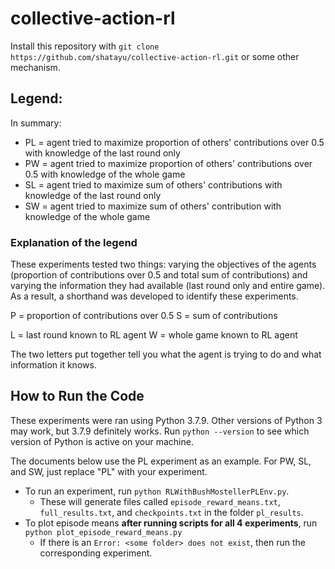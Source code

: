 # collective-action-rl

Install this repository with `git clone https://github.com/shatayu/collective-action-rl.git` or some other mechanism.

## Legend:

In summary:

* PL = agent tried to maximize proportion of others' contributions over 0.5 with knowledge of the last round only
* PW = agent tried to maximize proportion of others' contributions over 0.5 with knowledge of the whole game
* SL = agent tried to maximize sum of others' contributions with knowledge of the last round only
* SW = agent tried to maximize sum of others' contribution with knowledge of the whole game

### Explanation of the legend

These experiments tested two things: varying the objectives of the agents (proportion of contributions over 0.5 and total sum of contributions) and varying the information they had available (last round only and entire game). As a result, a shorthand was developed to identify these experiments.

P = proportion of contributions over 0.5
S = sum of contributions

L = last round known to RL agent
W = whole game known to RL agent

The two letters put together tell you what the agent is trying to do and what information it knows.

## How to Run the Code

These experiments were ran using Python 3.7.9. Other versions of Python 3 may work, but 3.7.9 definitely works. Run `python --version` to see which version of Python is active on your machine.

The documents below use the PL experiment as an example. For PW, SL, and SW, just replace "PL" with your experiment.

* To run an experiment, run `python RLWithBushMostellerPLEnv.py`.
    * These will generate files called `episode_reward_means.txt`, `full_results.txt`, and `checkpoints.txt` in the folder `pl_results`.
* To plot episode means **after running scripts for all 4 experiments**, run `python plot_episode_reward_means.py`
    * If there is an `Error: <some folder> does not exist`, then run the corresponding experiment.
